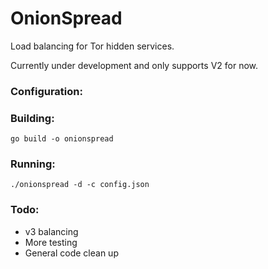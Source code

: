 # OnionSpread
Load balancing for Tor hidden services.

Currently under development and only supports V2 for now.

### Configuration:

### Building:
```
go build -o onionspread
```

### Running:
```
./onionspread -d -c config.json
```

### Todo:
* v3 balancing
* More testing
* General code clean up
